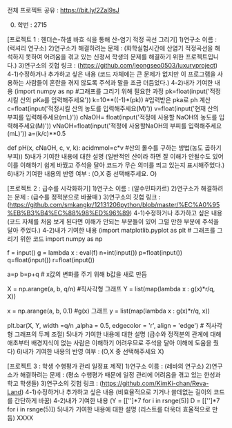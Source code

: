 전체 프로젝트 공유 : https://bit.ly/2ZaI9sJ

0. 학번 : 2715

[프로젝트 1 : 헨더슨-하셀 바흐 식을 통해 산-염기 적정 곡선 그리기]
1)연구소 이름 : (럭셔리 연구소)
2)연구소가 해결하려는 문제 : (화학실험시간에 산염기 적정곡선을 해석하지 못하여 어려움을 겪고 있는 신정서 학생의 문제를 해결하기 위한 프로젝트입니다.)
3)연구소의 깃헙 링크 : (https://github.com/jeongseo0503/luxuryproject)
4-1)수정하거나 추가하고 싶은 내용
(코드 자체에는 큰 문제가 없지만 이 프로그램을 사용하는 사람들이 혼란을 겪지 않도록 주석과 말을 조금 더듬었다.)
4-2)내가 기여한 내용
(import numpy as np #그래프를 그리기 위해 필요한 과정
pk=float(input('적정시킬 산의 pKa를 입력해주세요')) 
k=10**((-1)*(pk)) #입력받은 pka로 ph 계산
c=float(input('적정시킬 산의 농도를 입력해주세요(M)'))
v=float(input('현재 산의 부피를 입력해주세요(mL)'))
cNaOH= float(input('적정에 사용할 NaOH의 농도를 입력해주세요(M)'))
vNaOH=float(input('적정에 사용할NaOH의 부피를 입력해주세요(mL)'))
a=(k/c)**0.5

def pH(x, cNaOH, c, v, k):
    acidmmol=c*v #산의 몰수를 구하는 방법(농도 곱하기 부피))
5)내가 기여한 내용에 대한 설명
(일반적인 산이라 하면 잘 이해가 안될수도 있어 이를 이해하기 쉽게 바꿨고 주석을 달아 코드가 무슨 의미를 띄고 있는지 표시해주었다.)
6)내가 기여한 내용의 반영 여부 : (O,X 중 선택해주세요.  O)

[프로젝트 2 : 급수를 시각화하기]
1)연구소 이름 : (알수민파카르)
2)연구소가 해결하려는 문제 : (급수를 정적분으로 바꿀때 )
3)연구소의 깃헙 링크 : (https://github.com/smkangkr/12131206python/blob/master/%EC%A0%95%EB%B3%B4%EC%88%98%ED%96%89)
4-1)수정하거나 추가하고 싶은 내용
(코드 자체를 처음 보게 된다면 이해가 안되는 부분들이 있어 그럴 만한 부분에 주석을 달아 주었다.)
4-2)내가 기여한 내용
(import matplotlib.pyplot as plt # 그래프를 그리기 위한 코드
import numpy as np 

f = input() 
g = lambda x : eval(f)
n=int(input()) 
p=float(input())
q=float(input())
r=float(input())

a=p
b=p+q # x값의 변화를 주기 위해 b값을 새로 만듬

X = np.arange(a, b, q/n) #직사각형 그래프
Y = list(map(lambda x : g(x)*r/q, X))

x = np.arange(a, b, 0.1) #g(x) 그래프
y = list(map(lambda x : g(x)*r/q, x))

plt.bar(X, Y, width =q/n ,alpha = 0.5, edgecolor = 'r', align = 'edge') # 직사각형 그래프의 두께 조절)
5)내가 기여한 내용에 대한 설명
(급수와 정적분의 관계에 대해 애초부터 배경지식이 없는 사람은 이해하기 어려우므로 주석을 달아 이해에 도움을 줬다)
6)내가 기여한 내용의 반영 여부 : (O,X 중 선택해주세요  X)

[프로젝트 3 : 학생 수행평가 관리 일정표 제작]
1)연구소 이름 : (레바의 연구소)
2)연구소가 해결하려는 문제 : (평소 수행평가 때문에 일정 관리에 어려움을 겪고 있는 한성과학고 학생들)
3)연구소의 깃헙 링크 : (https://github.com/KimKi-chan/Reva-Land)
4-1)수정하거나 추가하고 싶은 내용
(비효율적으로 기거나 쓸데없는 길이의 코드를 간단하게 바꿈)
4-2)내가 기여한 내용
(Y = [['']*7 for i in rsnge(5)]
    D = [['']*7 for i in rsnge(5)])
5)내가 기여한 내용에 대한 설명
(리스트를 더욱더 효율적으로 만듬)
XXXX
